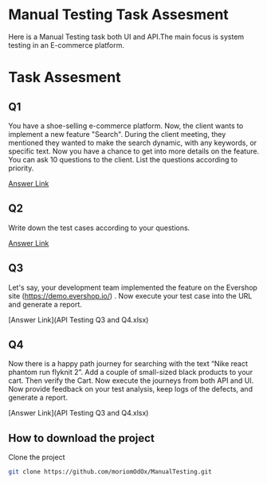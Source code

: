 # Manual Testing Task Assesment

Here is a Manual Testing task both UI and API.The main focus is system testing in an E-commerce platform.

# Task Assesment

## Q1

You have a shoe-selling e-commerce platform. Now, the client wants to implement a new feature "Search". During the client meeting, they mentioned they wanted to make the search dynamic, with any keywords, or specific text. Now you have a chance to get into more details on the feature. You can ask 10 questions to the client. List the questions according to priority.

[Answer Link](https://github.com/moriomOdOx/ManualTesting/blob/main/test%20case%20questions%20Q1.pdf)

## Q2

Write down the test cases according to your questions.

[Answer Link](https://github.com/moriomOdOx/ManualTesting/blob/main/test%20case%20Q2.xlsx)

## Q3

Let's say, your development team implemented the feature on the Evershop site (https://demo.evershop.io/) . Now execute your test case into the URL and generate a report.

[Answer Link](API Testing Q3 and Q4.xlsx)

## Q4

Now there is a happy path journey for searching with the text “Nike react phantom run flyknit 2”. Add a couple of small-sized black products to your cart. Then verify the Cart. Now execute the journeys from both API and UI. Now provide feedback on your test analysis, keep logs of the defects, and generate a report.

[Answer Link](API Testing Q3 and Q4.xlsx)

## How to download the project

Clone the project

```bash
git clone https://github.com/moriomOdOx/ManualTesting.git
```

